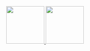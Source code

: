 <div align="center">
  <a href="https://github.com/vinicios-santos">
  <img height="100em" src= "https://github-readme-stats.vercel.app/api?username=vinicios-santos&theme=cobalt"/>
  <img height="100em" src="https://github-readme-stats.vercel.app/api/top-langs/?username=vinicios-santos&layout=compact&langs_count=7&theme=cobalt"/>
</div>
